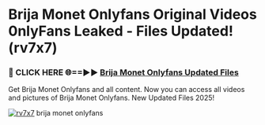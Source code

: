 # Brija Monet Onlyfans Original Videos 0nlyFans Leaked - Files Updated! (rv7x7)

<h3>🔴 CLICK HERE 🌐==►► <a href="https://tinyurl.com/2wckxsce" rel="nofollow">Brija Monet Onlyfans Updated Files</a></h3>

Get Brija Monet Onlyfans and all content. Now you can access all videos and pictures of Brija Monet Onlyfans. New Updated Files 2025!

[![rv7x7](https://i.imgur.com/AFduVYN.gif)](https://tinyurl.com/2wckxsce)
brija monet onlyfans